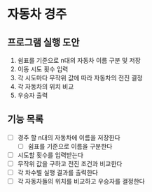 # 자동차 경주

## 프로그램 실행 도안

1. 쉼표를 기준으로 n대의 자동차 이름 구분 및 저장
2. 이동 시도 횟수 입력
3. 각 시도마다 무작위 값에 따라 자동차의 전진 결정
4. 각 자동차의 위치 비교
5. 우승자 출력

## 기능 목록

- [ ] 경주 할 n대의 자동차에 이름을 저장한다
   - [ ] 쉼표를 기준으로 이름을 구분한다
- [ ] 시도할 횟수를 입력받는다
- [ ] 무작위 값을 구하고 전진 조건과 비교한다
- [ ] 각 차수별 실행 결과를 출력한다
- [ ] 각 자동차들의 위치를 비교하고 우승자를 결정한다